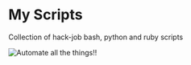 # My Scripts
Collection of hack-job bash, python and ruby scripts


![Automate all the things!!](http://imgs.xkcd.com/comics/automation.png)
